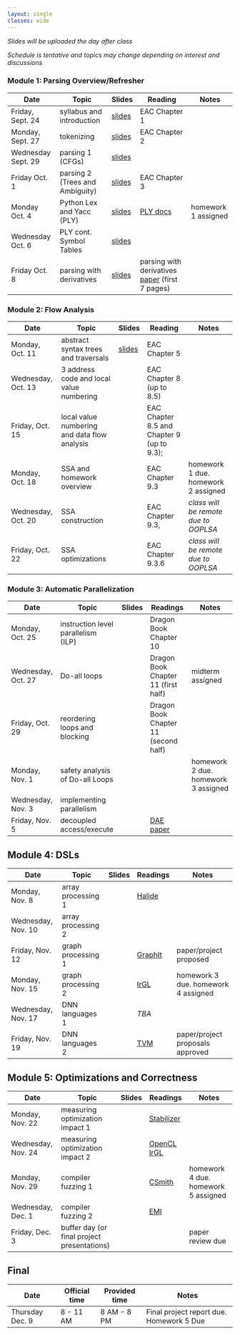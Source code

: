 ```yaml
---
layout: single
classes: wide
---
```


_Slides will be uploaded the day after class_

_Schedule is tentative and topics may change depending on interest and discussions_

### Module 1: Parsing Overview/Refresher

| Date             | Topic    | Slides |   Reading |  Notes 
|------------------|----------|--------|----------------|-
| Friday, Sept. 24     | syllabus and introduction         | [slides](lectures/CSE211Sept24_fa2021.pdf) | EAC Chapter 1 | 
| Monday, Sept. 27     |  tokenizing           | [slides](lectures/CSE211Sept27_fa2021.pdf) | EAC Chapter 2
| Wednesday Sept. 29     | parsing 1 (CFGs)         | [slides](lectures/CSE211Sept29_fa2021.pdf)      | 
| Friday Oct. 1      | parsing 2 (Trees and Ambiguity)         |  [slides](lectures/CSE211Oct1_fa2021.pdf)     | EAC Chapter 3 
| Monday Oct. 4    | Python Lex and Yacc (PLY)        | [slides](lectures/CSE211Oct4_fa2021.pdf)  | [PLY docs](https://www.dabeaz.com/ply/) | homework 1 assigned
| Wednesday Oct. 6 | PLY cont. Symbol Tables | [slides](lectures/CSE211Oct6_fa2021.pdf) | 
| Friday Oct. 8    | parsing with derivatives        | [slides](lectures/CSE211Oct8_fa2021.pdf)  |  parsing with derivatives [paper](https://www.ccs.neu.edu/home/turon/re-deriv.pdf) (first 7 pages) | 

### Module 2: Flow Analysis

| Date             | Topic    | Slides | Reading | Notes
|------------------|----------|--------|----------------|-
| Monday, Oct. 11     | abstract syntax trees and traversals         | [slides](lectures/CSE211Oct11_fa2021.pdf)       |  EAC Chapter 5 
| Wednesday, Oct. 13     |  3 address code and local value numbering        |        | EAC Chapter 8 (up to 8.5)
| Friday, Oct. 15     | local value numbering and data flow analysis        |       | EAC Chapter 8.5 and Chapter 9 (up to 9.3); 
| Monday, Oct. 18     | SSA and homework overview |  | EAC Chapter 9.3 | homework 1 due. homework 2 assigned
| Wednesday, Oct. 20    | SSA construction         |       |  EAC Chapter 9.3, | _class will be remote due to OOPLSA_
| Friday, Oct. 22     |   SSA optimizations       |     |  EAC Chapter 9.3.6 | _class will be remote due to OOPLSA_

### Module 3: Automatic Parallelization

| Date             | Topic    | Slides |  Readings | Notes
|------------------|----------|--------|----------------|-
| Monday, Oct. 25   | instruction level parallelism (ILP)  |        | Dragon Book Chapter 10 | 
| Wednesday, Oct. 27     | Do-all loops         |       | Dragon Book Chapter 11 (first half) | midterm assigned
| Friday, Oct. 29     | reordering loops and blocking        |       |  Dragon Book Chapter 11 (second half) | 
| Monday, Nov. 1    | safety analysis of Do-all Loops         |      | | homework 2 due. homework 3 assigned
| Wednesday, Nov. 3   | implementing parallelism         |       | |  
| Friday, Nov. 5   | decoupled access/execute         |        |  [DAE paper](https://courses.cs.washington.edu/courses/cse590g/04sp/Smith-1982-Decoupled-Access-Execute-Computer-Architectures.pdf) 


## Module 4: DSLs

| Date             | Topic    | Slides  | Readings | Notes
|------------------|----------|--------|----------------|- 
| Monday, Nov. 8   | array processing 1 | | [Halide](http://people.csail.mit.edu/jrk/halide-pldi13.pdf)
| Wednesday, Nov. 10    | array processing 2        |        | 
| Friday, Nov. 12    |  graph processing 1        | |[GraphIt](https://dl.acm.org/doi/10.1145/3276491)       | paper/project proposed
| Monday, Nov. 15   | graph processing 2          | | [IrGL](https://cs.rochester.edu/~sree/papers/sree-oopsla2016.pdf)        | homework 3 due. homework 4 assigned 
| Wednesday, Nov. 17    | DNN languages 1         | |   _TBA_    | 
| Friday, Nov. 19    | DNN languages 2       | |   [TVM](https://arxiv.org/abs/1802.04799)    |  paper/project proposals approved

## Module 5: Optimizations and Correctness

| Date             | Topic    | Slides  | Readings | Notes
|------------------|----------|--------|----------------|- 
| Monday, Nov. 22   | measuring optimization impact 1     |        | [Stabilizer](https://people.cs.umass.edu/~emery/pubs/stabilizer-asplos13.pdf) | 
| Wednesday, Nov. 24    | measuring optimization impact 2         |  | [OpenCL IrGL](https://users.soe.ucsc.edu/~tsorensen/files/iiswc2019.pdf)      | 
| Monday, Nov. 29    |  compiler fuzzing 1      | |[CSmith](https://www.cs.utah.edu/~regehr/papers/pldi11-preprint.pdf)     | homework 4 due. homework 5 assigned
| Wednesday, Dec. 1   | compiler fuzzing 2          | | [EMI](https://www.vuminhle.com/pdf/pldi14-emi.pdf) |
| Friday, Dec. 3    | buffer day (or final project presentations)         | |    | paper review due    

## Final


| Date             | Official time    | Provided time | Notes
|------------------|----------|--------|----------------
| Thursday Dec. 9     | 8 - 11 AM    | 8 AM - 8 PM      | Final project report due. Homework 5 Due

